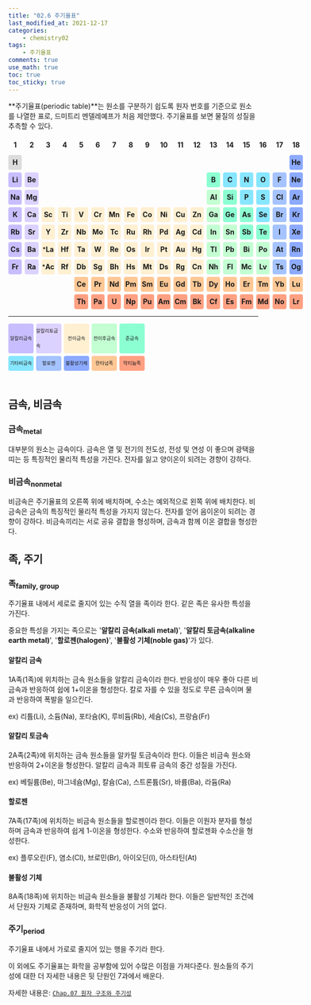 ```yaml
---
title: "02.6 주기율표"
last_modified_at: 2021-12-17
categories:
    - chemistry02
tags:
    - 주기율표
comments: true
use_math: true
toc: true
toc_sticky: true
---
```


**주기율표(periodic table)**는 원소를 구분하기 쉽도록 원자 번호를 기준으로 원소를 나열한 표로, 드미트리 멘델레예프가 처음 제안했다. 주기율표를 보면 물질의 성질을 추측할 수 있다.

<style type='text/css'>
    div
    {
        position: relative;
    }
    .period
    {
        display: flex;
        justify-content:center;
        margin-bottom:1%;
        line-height: 30px;
        min-width: 600px;
        font-weight: bold;
    }
    .element0
    {
        display: flex;
        flex: 1 1 4%;
        margin-right: 1%;
        justify-content:center;
        align-items: center;
        background-color: rgba(0, 0, 0, 0);
        border-radius: 4px;
    }
    .element00
    {
        display: flex;
        flex: 1 1 4%;
        margin-right: 1.80%;
        justify-content:center;
        align-items: center;
        background-color: rgba(0, 0, 0, 0);
        border-radius: 4px;
    }
    .elementa
    {
        display: flex;
        flex: 1 1 4%;
        margin-right: 1%;
        justify-content:center;
        align-items: center;
        background-color: rgb(220, 220, 220);
        border-radius: 4px;
    }
    .element1
    {
        display: flex;
        flex: 1 1 4%;
        margin-right: 1%;
        justify-content:center;
        align-items: center;
        background-color: rgb(200, 190, 255);
        border-radius: 4px;
    }
    .element11
    {
        display: flex;
        flex: 1 1 4%;
        margin-right: 1.80%;
        justify-content:center;
        align-items: center;
        background-color: rgb(200, 190, 255);
        border-radius: 4px;
    }
    .element2
    {
        display: flex;
        flex: 1 1 4%;
        margin-right: 1%;
        justify-content:center;
        align-items: center;
        background-color: rgb(220, 210, 255);
        border-radius: 4px;
    }
    .element12
    {
        display: flex;
        flex: 1 1 4%;
        margin-right: 1.80%;
        justify-content:center;
        align-items: center;
        background-color: rgb(220, 210, 255);
        border-radius: 4px;
    }
    .element3
    {
        display: flex;
        flex: 1 1 4%;
        margin-right: 1%;
        justify-content:center;
        align-items: center;
        background-color: rgb(255, 240, 210);
        border-radius: 4px;
    }
    .element13
    {
        display: flex;
        flex: 1 1 4%;
        margin-right: 1.80%;
        justify-content:center;
        align-items: center;
        background-color: rgb(255, 240, 210);
        border-radius: 4px;
    }
    .element4
    {
        display: flex;
        flex: 1 1 4%;
        margin-right: 1%;
        justify-content:center;
        align-items: center;
        background-color: rgb(195, 255, 210);
        border-radius: 4px;
    }
    .element14
    {
        display: flex;
        flex: 1 1 4%;
        margin-right: 1.80%;
        justify-content:center;
        align-items: center;
        background-color: rgb(195, 255, 210);
        border-radius: 4px;
    }
    .element5
    {
        display: flex;
        flex: 1 1 4%;
        margin-right: 1%;
        justify-content:center;
        align-items: center;
        background-color: rgb(140, 255, 210);
        border-radius: 4px;
    }
    .element15
    {
        display: flex;
        flex: 1 1 4%;
        margin-right: 1.80%;
        justify-content:center;
        align-items: center;
        background-color: rgb(140, 255, 210);
        border-radius: 4px;
    }
    .element6
    {
        display: flex;
        flex: 1 1 4%;
        margin-right: 1%;
        justify-content:center;
        align-items: center;
        background-color: rgb(135, 230, 255);
        border-radius: 4px;
    }
    .element16
    {
        display: flex;
        flex: 1 1 4%;
        margin-right: 1.80%;
        justify-content:center;
        align-items: center;
        background-color: rgb(135, 230, 255);
        border-radius: 4px;
    }
    .element7
    {
        display: flex;
        flex: 1 1 4%;
        margin-right: 1%;
        justify-content:center;
        align-items: center;
        background-color: rgb(165, 195, 255);
        border-radius: 4px;
    }
    .element17
    {
        display: flex;
        flex: 1 1 4%;
        margin-right: 1.80%;
        justify-content:center;
        align-items: center;
        background-color: rgb(165, 195, 255);
        border-radius: 4px;
    }
    .element8
    {
        display: flex;
        flex: 1 1 4%;
        margin-right: 1%;
        justify-content:center;
        align-items: center;
        background-color: rgb(140, 170, 255);
        border-radius: 4px;
    }
    .element18
    {
        display: flex;
        flex: 1 1 4%;
        margin-right: 1.80%;
        justify-content:center;
        align-items: center;
        background-color: rgb(140, 170, 255);
        border-radius: 4px;
    }
    .element9
    {
        display: flex;
        flex: 1 1 4%;
        margin-right: 1%;
        justify-content:center;
        align-items: center;
        background-color: rgb(255, 200, 150);
        border-radius: 4px;
    }
    .element19
    {
        display: flex;
        flex: 1 1 4%;
        margin-right: 1.80%;
        justify-content:center;
        align-items: center;
        background-color: rgb(255, 200, 150);
        border-radius: 4px;
    }
    .element10
    {
        display: flex;
        flex: 1 1 4%;
        margin-right: 1%;
        justify-content:center;
        align-items: center;
        background-color: rgb(255, 160, 130);
        border-radius: 4px;
    }
    .element20
    {
        display: flex;
        flex: 1 1 4%;
        margin-right: 1.80%;
        justify-content:center;
        align-items: center;
        background-color: rgb(255, 160, 130);
        border-radius: 4px;
    }
    .option
    {
        display: flex;
        justify-content:center;
        margin-bottom:1%;
        line-height: 30px;
        margin-top: 30px+1%;
        margin-right: 44.44%;
        font-size: 1.0vw;
    }
</style>

<div class="period">
    <div class="element0">1</div>
    <div class="element0">2</div>
    <div class="element0">3</div>
    <div class="element0">4</div>
    <div class="element0">5</div>
    <div class="element0">6</div>
    <div class="element0">7</div>
    <div class="element0">8</div>
    <div class="element0">9</div>
    <div class="element0">10</div>
    <div class="element0">11</div>
    <div class="element0">12</div>
    <div class="element0">13</div>
    <div class="element0">14</div>
    <div class="element0">15</div>
    <div class="element0">16</div>
    <div class="element0">17</div>
    <div class="element0">18</div>
</div>
<div class="period">
    <div class="elementa">H</div>
    <div class="element0"></div>
    <div class="element0"></div>
    <div class="element0"></div>
    <div class="element0"></div>
    <div class="element0"></div>
    <div class="element0"></div>
    <div class="element0"></div>
    <div class="element0"></div>
    <div class="element0"></div>
    <div class="element0"></div>
    <div class="element0"></div>
    <div class="element0"></div>
    <div class="element0"></div>
    <div class="element0"></div>
    <div class="element0"></div>
    <div class="element0"></div>
    <div class="element8">He</div>
</div>
<div class="period">
    <div class="element1">Li</div>
    <div class="element2">Be</div>
    <div class="element0"></div>
    <div class="element0"></div>
    <div class="element0"></div>
    <div class="element0"></div>
    <div class="element0"></div>
    <div class="element0"></div>
    <div class="element0"></div>
    <div class="element0"></div>
    <div class="element0"></div>
    <div class="element0"></div>
    <div class="element5">B</div>
    <div class="element6">C</div>
    <div class="element6">N</div>
    <div class="element6">O</div>
    <div class="element7">F</div>
    <div class="element8">Ne</div>
</div>
<div class="period">
    <div class="element1">Na</div>
    <div class="element2">Mg</div>
    <div class="element0"></div>
    <div class="element0"></div>
    <div class="element0"></div>
    <div class="element0"></div>
    <div class="element0"></div>
    <div class="element0"></div>
    <div class="element0"></div>
    <div class="element0"></div>
    <div class="element0"></div>
    <div class="element0"></div>
    <div class="element4">Al</div>
    <div class="element5">Si</div>
    <div class="element6">P</div>
    <div class="element6">S</div>
    <div class="element7">Cl</div>
    <div class="element8">Ar</div>
</div>
<div class="period">
    <div class="element1">K</div>
    <div class="element2">Ca</div>
    <div class="element3">Sc</div>
    <div class="element3">Ti</div>
    <div class="element3">V</div>
    <div class="element3">Cr</div>
    <div class="element3">Mn</div>
    <div class="element3">Fe</div>
    <div class="element3">Co</div>
    <div class="element3">Ni</div>
    <div class="element3">Cu</div>
    <div class="element3">Zn</div>
    <div class="element4">Ga</div>
    <div class="element5">Ge</div>
    <div class="element5">As</div>
    <div class="element6">Se</div>
    <div class="element7">Br</div>
    <div class="element8">Kr</div>
</div>
<div class="period">
    <div class="element1">Rb</div>
    <div class="element2">Sr</div>
    <div class="element3">Y</div>
    <div class="element3">Zr</div>
    <div class="element3">Nb</div>
    <div class="element3">Mo</div>
    <div class="element3">Tc</div>
    <div class="element3">Ru</div>
    <div class="element3">Rh</div>
    <div class="element3">Pd</div>
    <div class="element3">Ag</div>
    <div class="element3">Cd</div>
    <div class="element4">In</div>
    <div class="element4">Sn</div>
    <div class="element5">Sb</div>
    <div class="element5">Te</div>
    <div class="element7">I</div>
    <div class="element8">Xe</div>
</div>
<div class="period">
    <div class="element1">Cs</div>
    <div class="element2">Ba</div>
    <div class="element3"><sup>*</sup>La</div>
    <div class="element3">Hf</div>
    <div class="element3">Ta</div>
    <div class="element3">W</div>
    <div class="element3">Re</div>
    <div class="element3">Os</div>
    <div class="element3">Ir</div>
    <div class="element3">Pt</div>
    <div class="element3">Au</div>
    <div class="element3">Hg</div>
    <div class="element4">Tl</div>
    <div class="element4">Pb</div>
    <div class="element4">Bi</div>
    <div class="element4">Po</div>
    <div class="element7">At</div>
    <div class="element8">Rn</div>
</div>
<div class="period">
    <div class="element1">Fr</div>
    <div class="element2">Ra</div>
    <div class="element3"><sup>*</sup>Ac</div>
    <div class="element3">Rf</div>
    <div class="element3">Db</div>
    <div class="element3">Sg</div>
    <div class="element3">Bh</div>
    <div class="element3">Hs</div>
    <div class="element3">Mt</div>
    <div class="element3">Ds</div>
    <div class="element3">Rg</div>
    <div class="element3">Cn</div>
    <div class="element4">Nh</div>
    <div class="element4">Fl</div>
    <div class="element4">Mc</div>
    <div class="element4">Lv</div>
    <div class="element7">Ts</div>
    <div class="element8">Og</div>
</div>
<div class="period">
    <div class="element0"></div>
    <div class="element0"></div>
    <div class="element0"></div>
    <div class="element0"></div>
    <div class="element9">Ce</div>
    <div class="element9">Pr</div>
    <div class="element9">Nd</div>
    <div class="element9">Pm</div>
    <div class="element9">Sm</div>
    <div class="element9">Eu</div>
    <div class="element9">Gd</div>
    <div class="element9">Tb</div>
    <div class="element9">Dy</div>
    <div class="element9">Ho</div>
    <div class="element9">Er</div>
    <div class="element9">Tm</div>
    <div class="element9">Yb</div>
    <div class="element9">Lu</div>
</div>
<div class="period">
    <div class="element0"></div>
    <div class="element0"></div>
    <div class="element0"></div>
    <div class="element0"></div>
    <div class="element10">Th</div>
    <div class="element10">Pa</div>
    <div class="element10">U</div>
    <div class="element10">Np</div>
    <div class="element10">Pu</div>
    <div class="element10">Am</div>
    <div class="element10">Cm</div>
    <div class="element10">Bk</div>
    <div class="element10">Cf</div>
    <div class="element10">Es</div>
    <div class="element10">Fm</div>
    <div class="element10">Md</div>
    <div class="element10">No</div>
    <div class="element10">Lr</div>
</div>
<hr>
<div class="option">
    <div class=element11>알칼리금속</div>
    <div class=element12>알칼리토금속</div>
    <div class=element13>전이금속</div>
    <div class=element14>전이후금속</div>
    <div class=element15>준금속</div>
</div>
<div class="option">
    <div class=element16>기타비금속</div>
    <div class=element17>할로젠</div>
    <div class=element18>불활성기체</div>
    <div class=element19>란타넘족</div>
    <div class=element20>악티늄족</div>
</div>

<br>

## 금속, 비금속

### 금속<sub>metal</sub>

대부분의 원소는 금속이다. 금속은 열 및 전기의 전도성, 전성 및 연성 이 좋으며 광택을 띠는 등 특징적인 물리적 특성을 가진다. 전자를 잃고 양이온이 되려는 경향이 강하다.

### 비금속<sub>nonmetal</sub>

비금속은 주기율표의 오른쪽 위에 배치하며, 수소는 예외적으로 왼쪽 위에 배치한다. 비금속은 금속의 특징적인 물리적 특성을 가지지 않는다. 전자를 얻어 음이온이 되려는 경향이 강하다. 비금속끼리는 서로 공유 결합을 형성하며, 금속과 함께 이온 결합을 형성한다.

## 족, 주기

### 족<sub>family, group</sub>

주기율표 내에서 세로로 줄지어 있는 수직 열을 족이라 한다. 같은 족은 유사한 특성을 가진다.

중요한 특성을 가지는 족으로는 '**알칼리 금속(alkali metal)**', '**알칼리 토금속(alkaline earth metal)**', '**할로젠(halogen)**', '**불활성 기체(noble gas)**'가 있다.

#### 알칼리 금속

1A족(1족)에 위치하는 금속 원소들을 알칼리 금속이라 한다. 반응성이 매우 좋아 다른 비금속과 반응하여 쉽에 1+이온을 형성한다.
칼로 자를 수 있을 정도로 무른 금속이며 물과 반응하여 폭발을 일으킨다.

ex) 리튬(Li), 소듐(Na), 포타슘(K), 루비듐(Rb), 세슘(Cs), 프랑슘(Fr)

#### 알칼리 토금속

2A족(2족)에 위치하는 금속 원소들을 알카릴 토금속이라 한다. 이들은 비금속 원소와 반응하여 2+이온을 형성한다.
알칼리 금속과 희토류 금속의 중간 성질을 가진다.

ex) 베릴륨(Be), 마그네슘(Mg), 칼슘(Ca), 스트론튬(Sr), 바륨(Ba), 라듐(Ra)

#### 할로젠

7A족(17족)에 위치하는 비금속 원소들을 할로젠이라 한다. 이들은 이원자 분자를 형성하며 금속과 반응하여 쉽게 1-이온을 형성한다.
수소와 반응하여 할로젠화 수소산을 형성한다.

ex) 플루오린(F), 염소(Cl), 브로민(Br), 아이오딘(I), 아스타틴(At)

#### 불활성 기체

8A족(18족)에 위치하는 비금속 원소들을 불활성 기체라 한다. 이들은 일반적인 조건에서 단원자 기체로 존재하며, 화학적 반응성이 거의 없다.

### 주기<sub>period</sub>

주기율표 내에서 가로로 줄지어 있는 행을 주기라 한다.

이 외에도 주기율표는 화학을 공부함에 있어 수많은 이점을 가져다준다. 원소들의 주기성에 대한 더 자세한 내용은 뒷 단원인 7과에서 배운다.

자세한 내용은: [``Chap.07 원자 구조와 주기성``](https://chemilk02.github.io/categories/chemistry07)